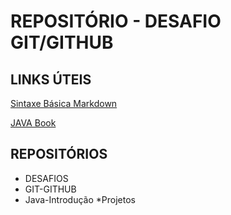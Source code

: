 # REPOSITÓRIO - DESAFIO GIT/GITHUB

## LINKS ÚTEIS
[Sintaxe Básica Markdown](https://www.markdownguide.org/basic-syntax)

[JAVA Book](https://glysns.gitbook.io/java-basico/)
## REPOSITÓRIOS

- DESAFIOS
- GIT-GITHUB
- Java-Introdução
 *Projetos
